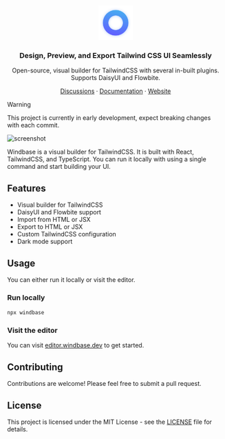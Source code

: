 <p align="center">
  <a href="https://github.com/windbase/windbase">
    <img src="./windbase.svg" width="80px" alt="Drivebase Logo" />
  </a>
</p>

<h3 align="center">
  Design, Preview, and Export Tailwind CSS UI Seamlessly
</h3>
<p align="center">
Open-source, visual builder for TailwindCSS with several in-built plugins. Supports DaisyUI and Flowbite.
</p>

<p align="center"><a href="https://github.com/drivebase/drivebase/discussions">Discussions</a> · <a href="https://docs.windbase.dev">Documentation</a> · <a href="https://windbase.dev">Website</a></p>

> [!WARNING]
> This project is currently in early development, expect breaking changes with each commit.

![screenshot](https://github.com/user-attachments/assets/9c011ef2-0ea9-4713-9a68-c0af4d70e6c1)


Windbase is a visual builder for TailwindCSS. It is built with React, TailwindCSS, and TypeScript. You can 
run it locally with using a single command and start building your UI.

## Features

- Visual builder for TailwindCSS
- DaisyUI and Flowbite support
- Import from HTML or JSX
- Export to HTML or JSX
- Custom TailwindCSS configuration
- Dark mode support

## Usage

You can either run it locally or visit the editor.

### Run locally

```bash
npx windbase
```

### Visit the editor

You can visit [editor.windbase.dev](https://editor.windbase.dev) to get started.


## Contributing

Contributions are welcome! Please feel free to submit a pull request.

## License

This project is licensed under the MIT License - see the [LICENSE](LICENSE) file for details.